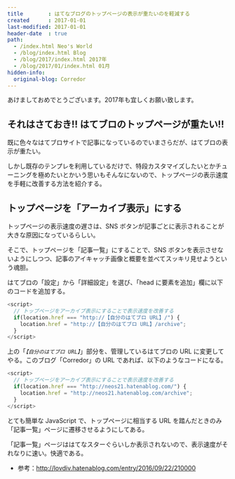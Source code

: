 ```yaml
---
title        : はてなブログのトップページの表示が重たいのを軽減する
created      : 2017-01-01
last-modified: 2017-01-01
header-date  : true
path:
  - /index.html Neo's World
  - /blog/index.html Blog
  - /blog/2017/index.html 2017年
  - /blog/2017/01/index.html 01月
hidden-info:
  original-blog: Corredor
---
```


あけましておめでとうございます。2017年も宜しくお願い致します。

## それはさておき!! はてブロのトップページが重たい!!

既に色々なはてブロサイトで記事になっているのでいまさらだが、はてブロの表示が重たい。

しかし既存のテンプレを利用しているだけで、特段カスタマイズしたいとかチューニングを極めたいとかいう思いもそんなにないので、トップページの表示速度を手軽に改善する方法を紹介する。

## トップページを「アーカイブ表示」にする

トップページの表示速度の遅さは、SNS ボタンが記事ごとに表示されることが大きな原因になっているらしい。

そこで、トップページを「記事一覧」にすることで、SNS ボタンを表示させないようにしつつ、記事のアイキャッチ画像と概要を並べてスッキリ見せようという魂胆。

はてブロの「設定」から「詳細設定」を選び、「head に要素を追加」欄に以下のコードを追加する。

```javascript
<script>
  // トップページをアーカイブ表示にすることで表示速度を改善する
  if(location.href === "http://【自分のはてブロ URL】/") {
    location.href = "http://【自分のはてブロ URL】/archive";
  }
</script>
```

上の「_`【自分のはてブロ URL】`_」部分を、管理しているはてブロの URL に変更してやる。このブログ「Corredor」の URL であれば、以下のようなコードになる。

```javascript
<script>
  // トップページをアーカイブ表示にすることで表示速度を改善する
  if(location.href === "http://neos21.hatenablog.com/") {
    location.href = "http://neos21.hatenablog.com/archive";
  }
</script>
```

とても簡単な JavaScript で、トップページに相当する URL を踏んだときのみ「記事一覧」ページに遷移させるようにしてある。

「記事一覧」ページははてなスターぐらいしか表示されないので、表示速度がそれなりに速い。快適である。

- 参考：<http://lovdiv.hatenablog.com/entry/2016/09/22/210000>
